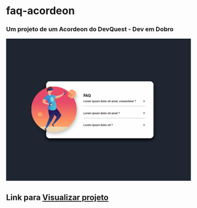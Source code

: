# faq-acordeon

### Um projeto de um Acordeon do DevQuest - Dev em Dobro

<img src="./src/To_readme.md/Animação.gif" alt="gid do programa">

## Link para <a href="https://filipe-dll.github.io/faq-acordeon/">Visualizar projeto</a>
